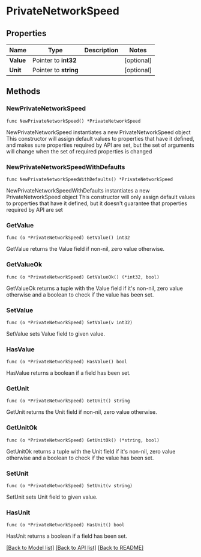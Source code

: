 # PrivateNetworkSpeed

## Properties

Name | Type | Description | Notes
------------ | ------------- | ------------- | -------------
**Value** | Pointer to **int32** |  | [optional] 
**Unit** | Pointer to **string** |  | [optional] 

## Methods

### NewPrivateNetworkSpeed

`func NewPrivateNetworkSpeed() *PrivateNetworkSpeed`

NewPrivateNetworkSpeed instantiates a new PrivateNetworkSpeed object
This constructor will assign default values to properties that have it defined,
and makes sure properties required by API are set, but the set of arguments
will change when the set of required properties is changed

### NewPrivateNetworkSpeedWithDefaults

`func NewPrivateNetworkSpeedWithDefaults() *PrivateNetworkSpeed`

NewPrivateNetworkSpeedWithDefaults instantiates a new PrivateNetworkSpeed object
This constructor will only assign default values to properties that have it defined,
but it doesn't guarantee that properties required by API are set

### GetValue

`func (o *PrivateNetworkSpeed) GetValue() int32`

GetValue returns the Value field if non-nil, zero value otherwise.

### GetValueOk

`func (o *PrivateNetworkSpeed) GetValueOk() (*int32, bool)`

GetValueOk returns a tuple with the Value field if it's non-nil, zero value otherwise
and a boolean to check if the value has been set.

### SetValue

`func (o *PrivateNetworkSpeed) SetValue(v int32)`

SetValue sets Value field to given value.

### HasValue

`func (o *PrivateNetworkSpeed) HasValue() bool`

HasValue returns a boolean if a field has been set.

### GetUnit

`func (o *PrivateNetworkSpeed) GetUnit() string`

GetUnit returns the Unit field if non-nil, zero value otherwise.

### GetUnitOk

`func (o *PrivateNetworkSpeed) GetUnitOk() (*string, bool)`

GetUnitOk returns a tuple with the Unit field if it's non-nil, zero value otherwise
and a boolean to check if the value has been set.

### SetUnit

`func (o *PrivateNetworkSpeed) SetUnit(v string)`

SetUnit sets Unit field to given value.

### HasUnit

`func (o *PrivateNetworkSpeed) HasUnit() bool`

HasUnit returns a boolean if a field has been set.


[[Back to Model list]](../README.md#documentation-for-models) [[Back to API list]](../README.md#documentation-for-api-endpoints) [[Back to README]](../README.md)


